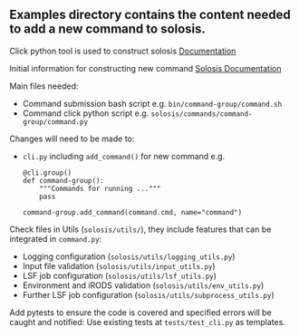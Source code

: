 ## Examples directory contains the content needed to add a new command to solosis. 

Click python tool is used to construct solosis 
[Documentation](https://click.palletsprojects.com/en/stable/)

Initial information for constructing new command
[Solosis Documentation](https://haniffalab.com/solosis/development.html)

Main files needed:
* Command submission bash script 
    e.g. `bin/command-group/command.sh`
* Command click python script
    e.g. `solosis/commands/command-group/command.py`    

Changes will need to be made to:
* `cli.py` including `add_command()` for new command 
    e.g. 
    ```
    @cli.group()
    def command-group():
        """Commands for running ..."""
        pass

    command-group.add_command(command.cmd, name="command")
    ```

Check files in Utils (`solosis/utils/`), they include features that can be integrated in `command.py`:
* Logging configuration (`solosis/utils/logging_utils.py`)
* Input file validation (`solosis/utils/input_utils.py`)
* LSF job configuration (`solosis/utils/lsf_utils.py`)
* Environment and iRODS validation (`solosis/utils/env_utils.py`)
* Further LSF job configuration (`solosis/utils/subprocess_utils.py`)


Add pytests to ensure the code is covered and specified errors will be caught and notified:
Use existing tests at `tests/test_cli.py` as templates.
